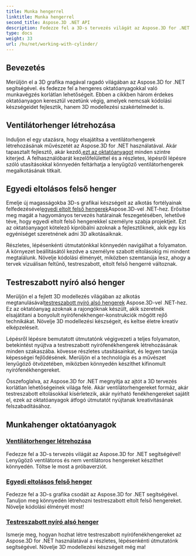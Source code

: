 ```yaml
---
title: Munka hengerrel
linktitle: Munka hengerrel
second_title: Aspose.3D .NET API
description: Fedezze fel a 3D-s tervezés világát az Aspose.3D for .NET segítségével]. Lenyűgöző ventilátoros és nem ventilátoros hengereket készíthet könnyedén. Töltse le próbaverzióját most!
type: docs
weight: 33
url: /hu/net/working-with-cylinder/
---
```

## Bevezetés

Merüljön el a 3D grafika magával ragadó világában az Aspose.3D for .NET segítségével. és fedezze fel a hengeres oktatóanyagokkal való munkavégzés korlátlan lehetőségeit. Ebben a cikkben három érdekes oktatóanyagon keresztül vezetünk végig, amelyek nemcsak kódolási készségeidet fejlesztik, hanem 3D modellezési szakértelmedet is.

## Ventilátorhenger létrehozása

 Induljon el egy utazásra, hogy elsajátítsa a ventilátorhengerek létrehozásának művészetét az Aspose.3D for .NET használatával. Akár tapasztalt fejlesztő, akár kezdő,[ezt az oktatóanyagot](./create-fan-cylinder/) minden szintre kiterjed. A felhasználóbarát kezelőfelülettel és a részletes, lépésről lépésre szóló utasításokkal könnyedén feltárhatja a lenyűgöző ventilátorhengerek megalkotásának titkait.

## Egyedi eltolásos felső henger

 Emelje új magasságokba 3D-s grafikai készségeit az alkotás fortélyainak felfedezésével[egyedi eltolt felső hengerek](./customized-offset-top-cylinder/)Aspose.3D-vel .NET-hez. Erősítse meg magát a hagyományos tervezés határainak feszegetésében, lehetővé téve, hogy egyedi eltolt felső hengerekkel személyre szabja projektjeit. Ezt az oktatóanyagot kötelező kipróbálni azoknak a fejlesztőknek, akik egy kis egyéniséget szeretnének adni 3D alkotásaiknak.

Részletes, lépésenkénti útmutatónkkal könnyedén navigálhat a folyamaton. A környezet beállításától kezdve a személyre szabott eltolásokig mi mindent megtalálunk. Növelje kódolási élményét, miközben szemtanúja lesz, ahogy a tervek vizuálisan feltűnő, testreszabott, eltolt felső hengerré változnak.

## Testreszabott nyíró alsó henger

 Merüljön el a fejlett 3D modellezés világában az alkotás megtanulásával[testreszabott nyíró alsó hengerek](./customized-shear-bottom-cylinder/) Aspose.3D-vel .NET-hez. Ez az oktatóanyag azoknak a rajongóknak készült, akik szeretnék elsajátítani a bonyolult nyírófenékhenger-konstrukciók mögött rejlő technikákat. Növelje 3D modellezési készségeit, és keltse életre kreatív elképzeléseit.

Lépésről lépésre bemutatott útmutatónk végigvezeti a teljes folyamaton, betekintést nyújtva a testreszabott nyírófenékhengerek létrehozásának minden szakaszába. kövesse részletes utasításainkat, és legyen tanúja képességei fejlődésének. Merüljön el a technológia és a művészet lenyűgöző ötvözetében, miközben könnyedén készíthet kifinomult nyírófenékhengereket.

Összefoglalva, az Aspose.3D for .NET megnyitja az ajtót a 3D tervezés korlátlan lehetőségeinek világa felé. Akár ventilátorhengereket formáz, akár testreszabott eltolásokkal kísérletezik, akár nyírható fenékhengereket sajátít el, ezek az oktatóanyagok átfogó útmutatót nyújtanak kreativitásának felszabadításához. 
## Munkahenger oktatóanyagok
### [Ventilátorhenger létrehozása](./create-fan-cylinder/)
Fedezze fel a 3D-s tervezés világát az Aspose.3D for .NET segítségével! Lenyűgöző ventilátoros és nem ventilátoros hengereket készíthet könnyedén. Töltse le most a próbaverziót.
### [Egyedi eltolásos felső henger](./customized-offset-top-cylinder/)
Fedezze fel a 3D-s grafika csodáit az Aspose.3D for .NET segítségével. Tanuljon meg könnyedén létrehozni testreszabott eltolt felső hengereket. Növelje kódolási élményét most!
### [Testreszabott nyíró alsó henger](./customized-shear-bottom-cylinder/)
Ismerje meg, hogyan hozhat létre testreszabott nyírófenékhengereket az Aspose.3D for .NET használatával a részletes, lépésenkénti útmutatónk segítségével. Növelje 3D modellezési készségeit még ma!